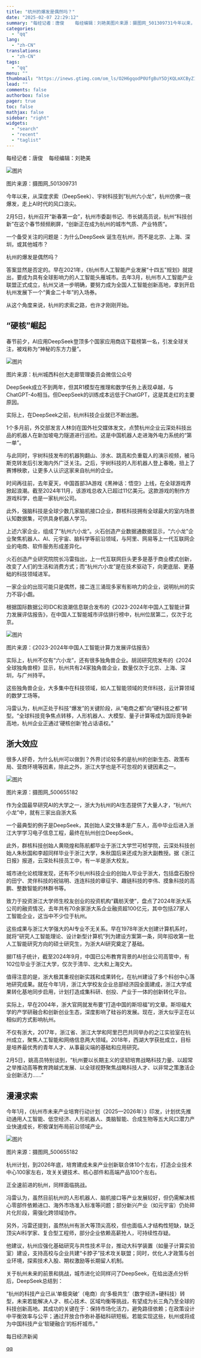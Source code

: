 ```yaml
---
title: "杭州的爆发是偶然吗？"
date: "2025-02-07 22:29:12"
summary: "每经记者：唐俊    每经编辑：刘艳美图片来源：摄图网_501309731今年以来，从深度求索（De..."
categories:
  - "qq"
lang:
  - "zh-CN"
translations:
  - "zh-CN"
tags:
  - "qq"
menu: ""
thumbnail: "https://inews.gtimg.com/om_ls/O2H6gqodP0UfgBuY5DjKQLmXCByZ1HrMsYD-Rr-U-KDOAAA_640360/0"
lead: ""
comments: false
authorbox: false
pager: true
toc: false
mathjax: false
sidebar: "right"
widgets:
  - "search"
  - "recent"
  - "taglist"
---
```


每经记者：唐俊    每经编辑：刘艳美

![图片](https://inews.gtimg.com/om_bt/O4A9d0o1dViPPUdILiKq8Cc3l6NNWciQ6VKLoYhg0CMEgAA/641)

图片来源：摄图网\_501309731

今年以来，从深度求索（DeepSeek）、宇树科技到“杭州六小龙”，杭州仿佛一夜爆发，走上AI时代的风口浪尖。

2月5日，杭州召开“新春第一会”，杭州市委副书记、市长姚高员说，杭州“科技创新”在这个春节频频刷屏，“创新正在成为杭州的城市气质、产业特质”。

一个备受关注的问题是：为什么DeepSeek 诞生在杭州，而不是北京、上海、深圳，或其他城市？

杭州的爆发是偶然吗？

答案显然是否定的。早在2021年，《杭州市人工智能产业发展“十四五”规划》就提出，要成为具有全球影响力的人工智能头雁城市。去年3月，杭州市人工智能产业联盟正式成立，杭州又进一步明确，要努力成为全国人工智能创新高地，拿到开启杭州发展下一个“黄金二十年”的入场券。

从这个角度来说，杭州的求索之路，也许才刚刚开始。

“硬核”崛起
------

春节前夕，AI应用DeepSeek登顶多个国家应用商店下载榜第一名，引发全球关注，被戏称为“神秘的东方力量”。

![图片](https://inews.gtimg.com/om_bt/O78sI9YjRsQHQCmMTSyZPg6CMRDTSbs8LkIqDCw-7vu2kAA/641)

图片来源：杭州城西科创大走廊管理委员会微信公众号

DeepSeek成立不到两年，但其R1模型在推理和数学任务上表现卓越，与ChatGPT-4o相当。但DeepSeek的训练成本远低于ChatGPT，这是其走红的主要原因。

实际上，在DeepSeek之前，杭州科技企业就已不断出圈。

1个多月前，外交部发言人林剑在国外社交媒体发文，点赞杭州企业云深处科技出品的机器人在新加坡电力隧道进行巡检。这是中国机器人走进海外电力系统的“第一单”。

与此同时，宇树科技发布的机器狗翻山、涉水、跳高和负重载人的演示视频，被马斯克转发后引发海内外广泛关注。之后，宇树科技的人形机器人登上春晚，扭上了赛博秧歌，让更多人认识这家来自杭州的企业。

时间再往前，去年夏天，中国首部3A游戏《黑神话：悟空》上线，在全球游戏界掀起浪潮。截至2024年11月，该游戏总收入已超过11亿美元。这款游戏的制作方游戏科学，也是一家杭州公司。

此外，强脑科技是全球少数几家脑机接口企业，群核科技拥有全球最大的室内场景认知数据集，可供具身机器人学习。

上述六家企业，组成了“杭州六小龙”。火石创造产业数据通数据显示，“六小龙”企业聚焦机器人、AI、元宇宙、脑科学等前沿领域，与阿里、网易等上一代互联网企业的电商、软件服务形成差异化。

火石创造产业研究院院长冯雷指出，上一代互联网巨头更多是基于商业模式创新，改变了人们的生活和消费方式；而“杭州六小龙”是在技术驱动下，向更底层、更基础的科技领域进军。

一家企业的出现可能只是偶然，接二连三涌现多家有影响力的企业，说明杭州的实力不容小觑。

根据国际数据公司IDC和浪潮信息联合发布的《2023-2024年中国人工智能计算力发展评估报告》，在中国人工智能城市评估排行榜中，杭州位居第二，仅次于北京。

![图片](https://inews.gtimg.com/om_bt/OKbldObQy3i5tPUIpm0vazylH2AZZdrd-6sbOw8KNDMeAAA/641)

图片来源：《2023-2024年中国人工智能计算力发展评估报告》

实际上，杭州不仅有“六小龙”，还有很多独角兽企业。胡润研究院发布的《2024全球独角兽榜》显示，杭州共有24家独角兽企业，数量仅次于北京、上海、深圳，与广州持平。

这些独角兽企业，大多集中在科技领域，如人工智能领域的灵伴科技，云计算领域的数梦工场等。

冯雷认为，杭州正处于科技“爆发”的关键阶段，从“电商之都”向“硬科技之都”转型。“全球科技竞争焦点转移，人形机器人、大模型、量子计算等成为国际竞争新高地，杭州企业正通过‘硬核创新’抢占话语权。”

浙大效应
----

很多人好奇，为什么杭州可以做到？外界讨论较多的是杭州的创新生态、政策布局、营商环境等因素，除此之外，浙江大学也是不可忽视的关键因素之一。

![图片](https://inews.gtimg.com/om_bt/OhUGIKnrQNK7Aeu_G2f2v9VEotR5KO5Dn7sLFi-OLZ4tUAA/641)

图片来源：摄图网\_500655182

作为全国最早研究AI的大学之一，浙大为杭州的AI生态提供了大量人才，“杭州六小龙”中，就有三家出自浙大系

一个最典型的例子是DeepSeek，其创始人梁文锋本是广东人，高中毕业后进入浙江大学学习电子信息工程，最终在杭州创立DeepSeek。

此外，群核科技创始人黄晓煌和陈航都毕业于浙江大学竺可桢学院，云深处科技创始人朱秋国和李超同样毕业于浙江大学，朱秋国后来还成为浙大副教授。据《浙江日报》报道，云深处科技员工中，有一半是浙大校友。

城市进化论梳理发现，还有不少杭州科技企业的创始人毕业于浙大，包括盘石股份的田宁、灵伴科技的祝铭明、连连科技的章征宇、趣链科技的李伟、摸象科技的高鹏、整数智能的林群书等。

致力于投资浙江大学师生校友创业的投资机构“藕舫天使”，盘点了2024年浙大系公司的融资情况，去年共有70余家浙大系企业融资超100亿元，其中包括27家人工智能企业，这当中不少位于杭州。

这些成果与浙江大学强大的AI专业不无关系。早在1978年浙大创建计算机系时，就将“研究人工智能理论、设计新型计算机”列为建设方案第一条，同年招收第一批人工智能研究方向的硕士研究生，为浙大AI研究奠定了基础。

据IT桔子统计，截至2024年9月，中国已公布教育背景的AI创业公司高管中，有102位毕业于浙江大学，仅次于清华、北大和上海交大。

值得注意的是，浙大极其重视创新实践和成果转化，在杭州建设了多个科创中心落地研究成果。就在今年1月，浙江大学校友企业总部经济园全面建成，浙江大学成果转化基地同步启用，计划打造成集科研、创投、产业于一体的创新转化平台。

实际上，早在2004年，浙大官网就发布要“打造中国的斯坦福”的文章。斯坦福大学的产学研融合和创新创业生态，深度影响了硅谷的发展。现在，浙大似乎正在以相似的方式影响杭州。

不仅有浙大，2017年，浙江省、浙江大学和阿里巴巴共同举办的之江实验室在杭州成立，聚焦人工智能和网络信息两大领域。2018年，西湖大学获批成立，目标是培养最优秀的青年人才、从事最尖端的基础和应用研究。

2月5日，姚高员特别谈到，“杭州要以长期主义的坚韧培育战略科技力量、以超常之举推动高等教育跨越式发展、以全球视野聚焦战略科技人才、以非常之策激活企业创新活力……”

漫漫求索
----

今年1月，《杭州市未来产业培育行动计划（2025—2026年）》印发，计划优先推动通用人工智能、低空经济、人形机器人、类脑智能、合成生物等五大风口潜力产业快速成长，积极谋划布局前沿领域产业。

![图片](https://inews.gtimg.com/om_bt/O639gr-82IYf8FSa3s-227p1F4O9joIv93oQTtm7Y54agAA/641)

图片来源：摄图网\_500655182

杭州计划，到2026年底，培育建成未来产业创新联合体10个左右，打造企业技术中心100家左右，攻关关键技术、核心部件和高端产品100个左右。

正全速前进的杭州，同样面临挑战。

冯雷认为，虽然目前杭州的人形机器人、脑机接口等产业发展较好，但仍需解决核心零部件依赖进口、海外市场准入标准等问题；部分新兴产业（如元宇宙）仍处碎片化阶段，需强化跨领域协作。

另外，冯雷还提到，虽然杭州有浙大等顶尖高校，但也面临人才结构性短缺，缺乏顶尖AI科学家、复合型工程师，部分企业依赖高薪抢人，可持续性存疑。

他建议，杭州应强化基础研究与共性技术平台，推动大科学装置（如量子计算实验室）建设，支持高校与企业共建“卡脖子”技术攻关联盟；同时，优化人才政策与创业环境，探索技术入股、期权激励等长期留人机制。

关于杭州未来的前景和挑战，城市进化论同样问了DeepSeek，在给出逐点分析后，DeepSeek总结到：

“杭州的科技产业已从‘单极突破’（电商）向‘多极共生’（数字经济+硬科技）转型，未来若能解决人才、核心技术、区域均衡等挑战，有望成为长三角乃至全球的科技创新高地。其成功的关键在于：保持市场化活力，避免路径依赖；在政策设计中平衡效率与公平；通过开放合作弥补基础科研短板。若能实现这些，杭州或将成为中国科技产业‘软硬融合’的标杆城市。”

  

每日经济新闻

[qq](https://new.qq.com/rain/a/20250207A096M800)
